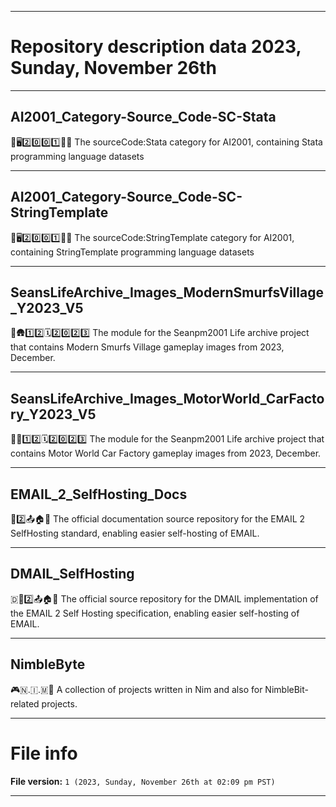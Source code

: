 
***

# Repository description data 2023, Sunday, November 26th

---

## AI2001_Category-Source_Code-SC-Stata

🧠️🖥️2️⃣️0️⃣️0️⃣️1️⃣️💾️📜️ The sourceCode:Stata category for AI2001, containing Stata programming language datasets

---

## AI2001_Category-Source_Code-SC-StringTemplate

🧠️🖥️2️⃣️0️⃣️0️⃣️1️⃣️💾️📜️ The sourceCode:StringTemplate category for AI2001, containing StringTemplate programming language datasets

---

## SeansLifeArchive_Images_ModernSmurfsVillage_Y2023_V5

🔵️🛖️1️⃣️2️⃣️🗓️2️⃣️0️⃣️2️⃣️3️⃣️ The module for the Seanpm2001 Life archive project that contains Modern Smurfs Village gameplay images from 2023, December.

---

## SeansLifeArchive_Images_MotorWorld_CarFactory_Y2023_V5

🚧️🚗️1️⃣️2️⃣️🗓️2️⃣️0️⃣️2️⃣️3️⃣️ The module for the Seanpm2001 Life archive project that contains Motor World Car Factory gameplay images from 2023, December.

---

## EMAIL_2_SelfHosting_Docs

📧️2️⃣️📤️🏠️📖️ The official documentation source repository for the EMAIL 2 SelfHosting standard, enabling easier self-hosting of EMAIL.

---

## DMAIL_SelfHosting

🇩📧️2️⃣️📤️🏠️💾️ The official source repository for the DMAIL implementation of the EMAIL 2 Self Hosting specification, enabling easier self-hosting of EMAIL.

---

## NimbleByte

🎮️🇳.🇮.🇲💾️ A collection of projects written in Nim and also for NimbleBit-related projects.

***

# File info

**File version:** `1 (2023, Sunday, November 26th at 02:09 pm PST)`

***

